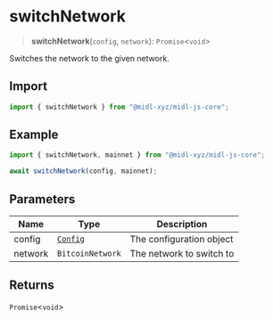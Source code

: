 # switchNetwork

> **switchNetwork**(`config`, `network`): `Promise`\<`void`\>

Switches the network to the given network.

## Import

```ts
import { switchNetwork } from "@midl-xyz/midl-js-core";
```

## Example

```ts
import { switchNetwork, mainnet } from "@midl-xyz/midl-js-core";

await switchNetwork(config, mainnet);
```

## Parameters

| Name    | Type                                                            | Description              |
| ------- | --------------------------------------------------------------- | ------------------------ |
| config  | [`Config`](../configuration.md#creating-a-configuration-object) | The configuration object |
| network | `BitcoinNetwork`                                                | The network to switch to |

## Returns

`Promise`\<`void`\>
